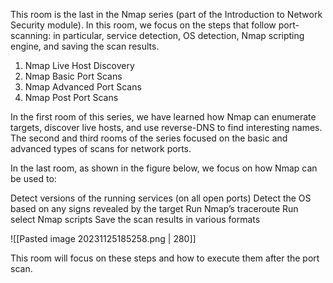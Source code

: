 This room is the last in the Nmap series (part of the Introduction to Network Security module). In this room, we focus on the steps that follow port-scanning: in particular, service detection, OS detection, Nmap scripting engine, and saving the scan results.

1. Nmap Live Host Discovery
2. Nmap Basic Port Scans
3. Nmap Advanced Port Scans
4. Nmap Post Port Scans

In the first room of this series, we have learned how Nmap can enumerate targets, discover live hosts, and use reverse-DNS to find interesting names. The second and third rooms of the series focused on the basic and advanced types of scans for network ports.

In the last room, as shown in the figure below, we focus on how Nmap can be used to:

Detect versions of the running services (on all open ports)
Detect the OS based on any signs revealed by the target
Run Nmap’s traceroute
Run select Nmap scripts
Save the scan results in various formats

![[Pasted image 20231125185258.png | 280]]

This room will focus on these steps and how to execute them after the port scan.
